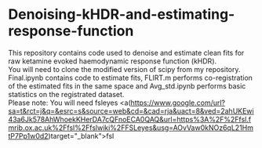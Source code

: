 # Denoising-kHDR-and-estimating-response-function

This repository contains code used to denoise and estimate clean fits for raw ketamine evoked haemodynamic response function (kHDR).\
You will need to clone the modified version of scipy from my repository.\
Final.ipynb contains code to estimate fits, FLIRT.m performs co-registration of the estimated fits in the same space and Avg_std.ipynb performs basic statistics on the registrated dataset.\
Please note: You will need fsleyes <a(https://www.google.com/url?sa=t&rct=j&q=&esrc=s&source=web&cd=&cad=rja&uact=8&ved=2ahUKEwi43a6Jk578AhWhoekKHerDA7cQFnoECA0QAQ&url=https%3A%2F%2Ffsl.fmrib.ox.ac.uk%2Ffsl%2Ffslwiki%2FFSLeyes&usg=AOvVaw0kNOz6qL21HmtP7Pp1w0d2)target="_blank">fsl</a>
